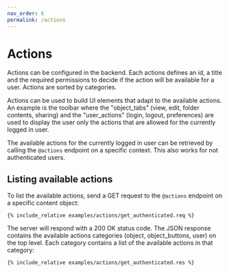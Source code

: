 ```yaml
---
nav_order: 6
permalink: /actions
---
```


# Actions

Actions can be configured in the backend. Each actions defines an id, a title and the required permissions to decide if the action will be available for a user. Actions are sorted by categories.

Actions can be used to build UI elements that adapt to the available actions. An example is the toolbar where the "object_tabs" (view, edit, folder contents, sharing) and the "user_actions" (login, logout, preferences) are used to display the user only the actions that are allowed for the currently logged in user.

The available actions for the currently logged in user can be retrieved by calling the `@actions` endpoint on a specific context. This also works for not authenticated users.

## Listing available actions

To list the available actions, send a GET request to the `@actions` endpoint on a specific content object:

```
{% include_relative examples/actions/get_authenticated.req %}
```

The server will respond with a 200 OK status code. The JSON response contains the available actions categories (object, object_buttons, user) on the top level. Each category contains a list of the available actions in that category:

```
{% include_relative examples/actions/get_authenticated.res %}
```
